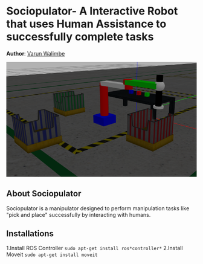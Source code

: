 # Sociopulator- A Interactive Robot that uses Human Assistance to successfully complete tasks

**Author**: [Varun Walimbe](https://github.com/varun7860)

![node_graph](assets/workspace.png)

## About Sociopulator
Sociopulator is a manipulator designed to perform manipulation tasks like "pick and place" successfully by interacting with humans.

## Installations
1.Install ROS Controller
`sudo apt-get install ros*controller*`
2.Install Moveit
`sudo apt-get install moveit`
